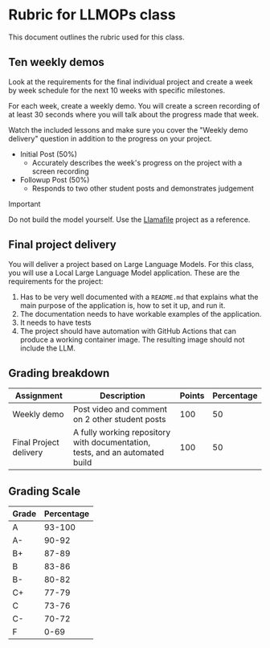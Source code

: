 # Rubric for LLMOPs class

This document outlines the rubric used for this class.

## Ten weekly demos

Look at the requirements for the final individual project and create a week by
week schedule for the next 10 weeks with specific milestones.

For each week, create a weekly demo. You will create a screen recording of at
least 30 seconds where you will talk about the progress made that week.

Watch the included lessons and make sure you cover the "Weekly demo delivery" question in addition to the progress on your project.

* Initial Post (50%)
    * Accurately describes the week's progress on the project with a screen
      recording
* Followup Post (50%)
    * Responds to two other student posts and demonstrates judgement

> [!IMPORTANT]
> Do not build the model yourself. Use the
> [Llamafile](https://github.com/Mozilla-Ocho/llamafile) project as
> a reference.

## Final project delivery

You will deliver a project based on Large Language Models. For this class, you
will use a Local Large Language Model application. These are the requirements
for the project:

1. Has to be very well documented with a `README.md` that explains what the main
   purpose of the application is, how to set it up, and run it.
1. The documentation needs to have workable examples of the application.
1. It needs to have tests
1. The project should have automation with GitHub Actions that can produce
   a working container image. The resulting image should not include the LLM.




## Grading breakdown

| Assignment | Description | Points | Percentage |
| ---------- | ----------- | ------ | ---------- |
| Weekly demo   | Post video and comment on 2 other student posts | 100 | 50 |
| Final Project delivery  | A fully working repository with documentation, tests, and an automated build | 100  | 50 |



## Grading Scale

| Grade  | Percentage |
|--      | --         |
|A      | 93-100  |
|A-      | 90-92  |
|B+      | 87-89  |
|B      | 83-86  |
|B-     | 80-82  |
|C+      | 77-79  |
|C      | 73-76  |
|C-     | 70-72  |
|F      | 0-69  |
